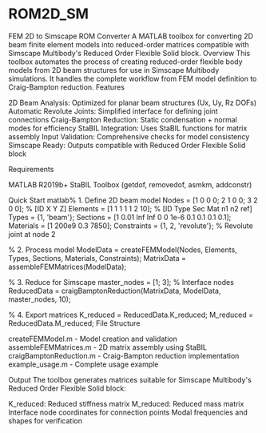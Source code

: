 # ROM2D_SM

FEM 2D to Simscape ROM Converter
A MATLAB toolbox for converting 2D beam finite element models into reduced-order matrices compatible with Simscape Multibody's Reduced Order Flexible Solid block.
Overview
This toolbox automates the process of creating reduced-order flexible body models from 2D beam structures for use in Simscape Multibody simulations. It handles the complete workflow from FEM model definition to Craig-Bampton reduction.
Features

2D Beam Analysis: Optimized for planar beam structures (Ux, Uy, Rz DOFs)
Automatic Revolute Joints: Simplified interface for defining joint connections
Craig-Bampton Reduction: Static condensation + normal modes for efficiency
StaBIL Integration: Uses StaBIL functions for matrix assembly
Input Validation: Comprehensive checks for model consistency
Simscape Ready: Outputs compatible with Reduced Order Flexible Solid block

Requirements

MATLAB R2019b+
StaBIL Toolbox (getdof, removedof, asmkm, addconstr)

Quick Start
matlab% 1. Define 2D beam model
Nodes = [1 0 0 0; 2 1 0 0; 3 2 0 0];  % [ID X Y Z]
Elements = [1 1 1 1 1 2 10];           % [ID Type Sec Mat n1 n2 ref]
Types = {1, 'beam'};
Sections = [1 0.01 Inf Inf 0 0 1e-6 0.1 0.1 0.1 0.1];
Materials = [1 200e9 0.3 7850];
Constraints = {1, 2, 'revolute'};      % Revolute joint at node 2

% 2. Process model
ModelData = createFEMModel(Nodes, Elements, Types, Sections, Materials, Constraints);
MatrixData = assembleFEMMatrices(ModelData);

% 3. Reduce for Simscape
master_nodes = [1; 3];  % Interface nodes
ReducedData = craigBamptonReduction(MatrixData, ModelData, master_nodes, 10);

% 4. Export matrices
K_reduced = ReducedData.K_reduced;
M_reduced = ReducedData.M_reduced;
File Structure

createFEMModel.m - Model creation and validation
assembleFEMMatrices.m - 2D matrix assembly using StaBIL
craigBamptonReduction.m - Craig-Bampton reduction implementation
example_usage.m - Complete usage example

Output
The toolbox generates matrices suitable for Simscape Multibody's Reduced Order Flexible Solid block:

K_reduced: Reduced stiffness matrix
M_reduced: Reduced mass matrix
Interface node coordinates for connection points
Modal frequencies and shapes for verification
